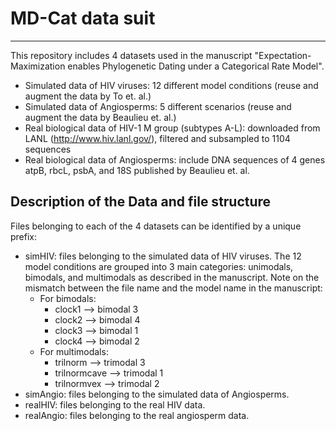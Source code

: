 # MD-Cat data suit
---
This repository includes 4 datasets used in the manuscript "Expectation-Maximization enables Phylogenetic Dating under a Categorical Rate Model".
* Simulated data of HIV viruses: 12 different model conditions (reuse and augment the data by To et. al.)
* Simulated data of Angiosperms: 5 different scenarios (reuse and augment the data by Beaulieu et. al.)
* Real biological data of HIV-1 M group (subtypes A-L): downloaded from LANL (http://www.hiv.lanl.gov/), filtered and subsampled to 1104 sequences
* Real biological data of Angiosperms: include DNA sequences of 4 genes atpB, rbcL, psbA, and 18S published by Beaulieu et. al. 

## Description of the Data and file structure
Files belonging to each of the 4 datasets can be identified by a unique prefix:
* simHIV: files belonging to the simulated data of HIV viruses. The 12 model conditions are grouped into 3 main categories: unimodals, bimodals, and multimodals as described in the manuscript.
Note on the mismatch between the file name and the model name in the manuscript:
    * For bimodals:
        * clock1 --> bimodal 3
        * clock2 --> bimodal 4
        * clock3 --> bimodal 1
        * clock4 --> bimodal 2
    * For multimodals:
        * trilnorm --> trimodal 3
        * trilnormcave --> trimodal 1
        * trilnormvex --> trimodal 2
* simAngio: files belonging to the simulated data of Angiosperms.
* realHIV: files belonging to the real HIV data.
* realAngio: files belonging to the real angiosperm data.
